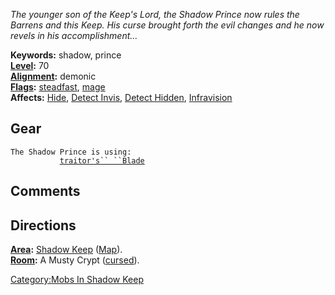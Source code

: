*The younger son of the Keep's Lord, the Shadow Prince now rules the
Barrens and this Keep. His curse brought forth the evil changes and he
now revels in his accomplishment...*

**Keywords:** shadow, prince  
**[Level](Level "wikilink"):** 70  
**[Alignment](Alignment "wikilink"):** demonic  
**[Flags](:Category:Mob_Types.md "wikilink"):**
[steadfast](Sentinel_Mobs.md "wikilink"),
[mage](Spellcasting_Mobs.md "wikilink")  
**Affects:** [Hide](Hide "wikilink"), [Detect
Invis](Detect_Invis "wikilink"), [Detect
Hidden](Detect_Hidden "wikilink"), [Infravision](Infravision "wikilink")

## Gear

`The Shadow Prince is using:`  
<wielded>`           `[`traitor's`` ``Blade`](Traitor's_Blade.md "wikilink")

## Comments

## Directions

**[Area](:Category:_Areas.md "wikilink"):** [Shadow
Keep](:Category:_Shadow_Keep.md "wikilink")
([Map](Shadow_Keep_Map.md "wikilink")).  
**[Room](:Category:_Rooms.md "wikilink"):** A Musty Crypt
([cursed](Cursed_Rooms.md "wikilink")).

[Category:Mobs In Shadow Keep](Category:Mobs_In_Shadow_Keep "wikilink")
